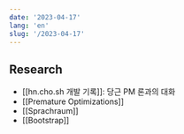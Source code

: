 ```yaml
---
date: '2023-04-17'
lang: 'en'
slug: '/2023-04-17'
---
```


## Research

- [[hn.cho.sh 개발 기록]]: 당근 PM 론과의 대화
- [[Premature Optimizations]]
- [[Sprachraum]]
- [[Bootstrap]]

